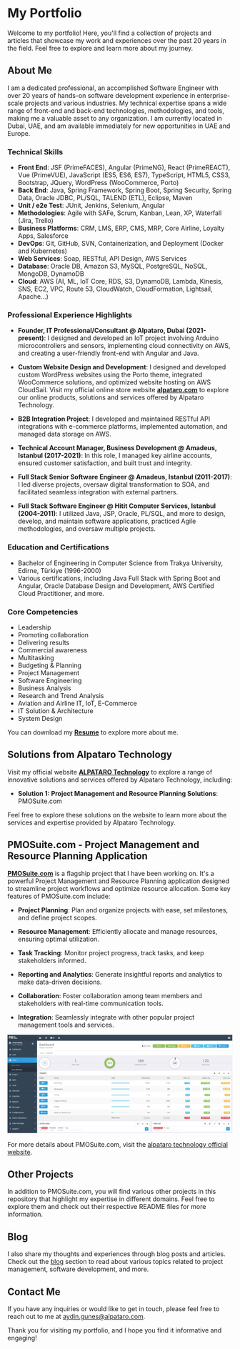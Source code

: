 # My Portfolio

Welcome to my portfolio! Here, you'll find a collection of projects and articles that showcase my work and experiences over the past 20 years in the field. Feel free to explore and learn more about my journey.

## About Me

I am a dedicated professional, an accomplished Software Engineer with over 20 years of hands-on software development experience in enterprise-scale projects and various industries. 
My technical expertise spans a wide range of front-end and back-end technologies, methodologies, and tools, making me a valuable asset to any organization. 
I am currently located in Dubai, UAE, and am available immediately for new opportunities in UAE and Europe.

### Technical Skills

- **Front End**: JSF (PrimeFACES), Angular (PrimeNG), React (PrimeREACT), Vue (PrimeVUE), JavaScript (ES5, ES6, ES7), TypeScript, HTML5, CSS3, Bootstrap, JQuery, WordPress (WooCommerce, Porto)
- **Back End**: Java, Spring Framework, Spring Boot, Spring Security, Spring Data, Oracle JDBC, PL/SQL, TALEND (ETL), Eclipse, Maven
- **Unit / e2e Test**: JUnit, Jenkins, Selenium, Angular
- **Methodologies**: Agile with SAFe, Scrum, Kanban, Lean, XP, Waterfall (Jira, Trello)
- **Business Platforms**: CRM, LMS, ERP, CMS, MRP, Core Airline, Loyalty Apps, Salesforce
- **DevOps**: Git, GitHub, SVN, Containerization, and Deployment (Docker and Kubernetes)
- **Web Services**: Soap, RESTful, API Design, AWS Services
- **Database**: Oracle DB, Amazon S3, MySQL, PostgreSQL, NoSQL, MongoDB, DynamoDB
- **Cloud**: AWS (AI, ML, IoT Core, RDS, S3, DynamoDB, Lambda, Kinesis, SNS, EC2, VPC, Route 53, CloudWatch, CloudFormation, Lightsail, Apache...)

### Professional Experience Highlights

- **Founder, IT Professional/Consultant @ Alpataro, Dubai (2021-present)**: I designed and developed an IoT project involving Arduino microcontrollers and sensors, implementing cloud connectivity on AWS, and creating a user-friendly front-end with Angular and Java.

- **Custom Website Design and Development**: I designed and developed custom WordPress websites using the Porto theme, integrated WooCommerce solutions, and optimized website hosting on AWS CloudSail. Visit my official online store website **[alpataro.com](https://www.alpataro.com)** to explore our online products, solutions and services offered by Alpataro Technology.

- **B2B Integration Project**: I developed and maintained RESTful API integrations with e-commerce platforms, implemented automation, and managed data storage on AWS.

- **Technical Account Manager, Business Development @ Amadeus, Istanbul (2017-2021)**: In this role, I managed key airline accounts, ensured customer satisfaction, and built trust and integrity.

- **Full Stack Senior Software Engineer @ Amadeus, Istanbul (2011-2017)**: I led diverse projects, oversaw digital transformation to SOA, and facilitated seamless integration with external partners.

- **Full Stack Software Engineer @ Hitit Computer Services, Istanbul (2004-2011)**: I utilized Java, JSP, Oracle, PL/SQL, and more to design, develop, and maintain software applications, practiced Agile methodologies, and oversaw multiple projects.

### Education and Certifications

- Bachelor of Engineering in Computer Science from Trakya University, Edirne, Türkiye (1996-2000)
- Various certifications, including Java Full Stack with Spring Boot and Angular, Oracle Database Design and Development, AWS Certified Cloud Practitioner, and more.

### Core Competencies

- Leadership
- Promoting collaboration
- Delivering results
- Commercial awareness
- Multitasking
- Budgeting & Planning
- Project Management
- Software Engineering
- Business Analysis
- Research and Trend Analysis
- Aviation and Airline IT, IoT, E-Commerce
- IT Solution & Architecture
- System Design

You can download my **[Resume](resume/AydinGunes_Resume.pdf)** to explore more about me.

## Solutions from Alpataro Technology

Visit my official website **[ALPATARO Technology](https://www.alpatarotechnology.com)** to explore a range of innovative solutions and services offered by Alpataro Technology, including:

- **Solution 1: Project Management and Resource Planning Solutions**: PMOSuite.com

Feel free to explore these solutions on the website to learn more about the services and expertise provided by Alpataro Technology.

## PMOSuite.com - Project Management and Resource Planning Application

**[PMOSuite.com](#)** is a flagship project that I have been working on. It's a powerful Project Management and Resource Planning application designed to streamline project workflows and optimize resource allocation. Some key features of PMOSuite.com include:

- **Project Planning**: Plan and organize projects with ease, set milestones, and define project scopes.

- **Resource Management**: Efficiently allocate and manage resources, ensuring optimal utilization.

- **Task Tracking**: Monitor project progress, track tasks, and keep stakeholders informed.

- **Reporting and Analytics**: Generate insightful reports and analytics to make data-driven decisions.

- **Collaboration**: Foster collaboration among team members and stakeholders with real-time communication tools.

- **Integration**: Seamlessly integrate with other popular project management tools and services.

![PMOSuite.com Screenshot](projects/pmosuite/screenshots/pmosuite_0.png)

For more details about PMOSuite.com, visit the [alpataro technology official website](https://alpatarotechnology.com/alpataro.html#pmosuite).

## Other Projects

In addition to PMOSuite.com, you will find various other projects in this repository that highlight my expertise in different domains. Feel free to explore them and check out their respective README files for more information.

## Blog

I also share my thoughts and experiences through blog posts and articles. Check out the [blog](blog/) section to read about various topics related to project management, software development, and more.

## Contact Me

If you have any inquiries or would like to get in touch, please feel free to reach out to me at [aydin.gunes@alpataro.com](mailto:aydin.gunes@alpataro.com).

Thank you for visiting my portfolio, and I hope you find it informative and engaging!
